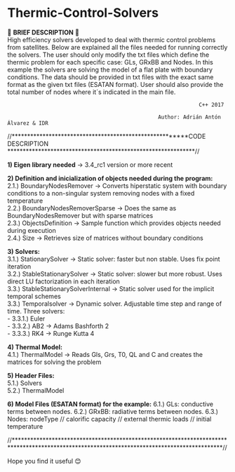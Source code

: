 # Thermic-Control-Solvers

:rocket:  **BRIEF DESCRIPTION** :rocket:  
High efficiency solvers developed to deal with thermic control problems from satellites. Below are explained all the files needed for running correctly the solvers. The user should only modify the txt files which define the thermic problem for each specific case: GLs, GRxBB and Nodes. In this example the solvers are solving the model of a flat plate with boundary conditions. The data should be provided in txt files with the exact same format as the given txt files (ESATAN format). User should also provide the total number of nodes where it´s indicated in the main file.                                             
                                                                                                                                                                 
                                                                 C++ 2017     
                                                 
                                                    Author: Adrián Antón Álvarez & IDR                      
                                                                                                                                                                 

//********************************************************CODE DESCRIPTION *************************************************************//

**1) Eigen library needed** -> 3.4_rc1 version or more recent            
                                                                           
**2) Definition and inicialization of objects needed during the program:**                                                                                          
      2.1.) BoundaryNodesRemover -> Converts hiperstatic system with boundary conditions to a non-singular system removing nodes with a fixed temperature        
      2.2.) BoundaryNodesRemoverSparse -> Does the same as BoundaryNodesRemover but with sparse matrices                                                         
      2.3.) ObjectsDefinition -> Sample function which provides objects needed during execution                                                                  
      2.4.)  Size -> Retrieves size of matrices without boundary conditions                                                                                      
                                                                                                                                                                 
**3) Solvers:**                                                                                                                                                    
      3.1.) StationarySolver -> Static solver: faster but non stable. Uses fix point iteration                                                                   
      3.2.) StableStationarySolver -> Static solver: slower but more robust. Uses direct LU factorization in each iteration                                        
      3.3.) StableStationarySolverInternal -> Static solver used for the implicit temporal schemes                                                                                                                                                                      
      3.3.) Temporalsolver -> Dynamic solver. Adjustable time step and range of time. Three solvers:                                                             
       - 3.3.1.) Euler                                                                                                                                      
       - 3.3.2.) AB2 -> Adams Bashforth 2                                                                                                                   
       - 3.3.3.) RK4 -> Runge Kutta 4                                                                                                                       
                                                                                                                                                                   
 **4) Thermal Model:**                                                                                                                                               
      4.1.) ThermalModel -> Reads Gls, Grs, T0, QL and C and creates the matrices for solving the problem                                                        
                                                                                                                                                                 
 **5) Header Files:**                                                                                                                                                
      5.1.) Solvers                                                                                                                                              
      5.2.) ThermalModel       

 **6) Model Files (ESATAN format) for the example:**
      6.1.)  GLs: conductive terms between nodes.
      6.2.)  GRxBB: radiative terms between nodes.
      6.3.)  Nodes: nodeType // calorific capacity // external thermic loads // initial temperature
                                                                                                                                     
                                                                                                                                                                 
//********************************************************************************************************************************************//

Hope you find it useful :blush:


